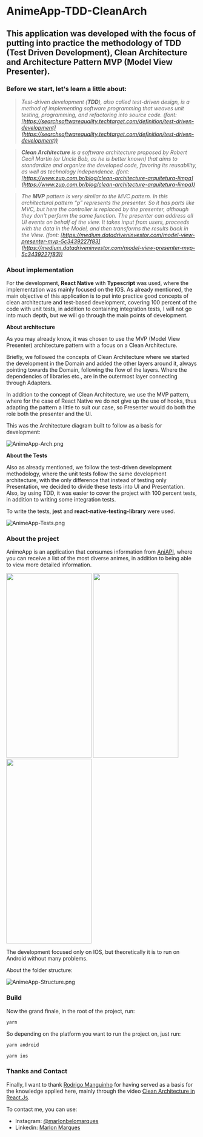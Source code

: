 # AnimeApp-TDD-CleanArch

## This application was developed with the focus of putting into practice the methodology of TDD (Test Driven Development), Clean Architecture and Architecture Pattern MVP (Model View Presenter).

### **Before we start, let's learn a little about:**

> *Test-driven development (**TDD**), also called test-driven design, is a method of implementing software programming that weaves unit testing, programming, and refactoring into source code. (font: [https://searchsoftwarequality.techtarget.com/definition/test-driven-development](https://searchsoftwarequality.techtarget.com/definition/test-driven-development))*
> 

> ***Clean Architecture** is a software architecture proposed by Robert Cecil Martin (or Uncle Bob, as he is better known) that aims to standardize and organize the developed code, favoring its reusability, as well as technology independence. (font: [https://www.zup.com.br/blog/clean-architecture-arquitetura-limpa](https://www.zup.com.br/blog/clean-architecture-arquitetura-limpa))*
> 

> *The **MVP** pattern is very similar to the MVC pattern. In this architectural pattern “p” represents the presenter. So it has parts like MVC, but here the controller is replaced by the presenter, although they don't perform the same function. The presenter can address all UI events on behalf of the view. It takes input from users, proceeds with the data in the Model, and then transforms the results back in the View. (font: [https://medium.datadriveninvestor.com/model-view-presenter-mvp-5c3439227f83](https://medium.datadriveninvestor.com/model-view-presenter-mvp-5c3439227f83))*
> 

### About implementation

For the development, **React Native** with **Typescript** was used, where the implementation was mainly focused on the IOS. As already mentioned, the main objective of this application is to put into practice good concepts of clean architecture and test-based development, covering 100 percent of the code with unit tests, in addition to containing integration tests, I will not go into much depth, but we will go through the main points of development.

**About architecture**

As you may already know, it was chosen to use the MVP (Model View Presenter) architecture pattern with a focus on a Clean Architecture.

Briefly, we followed the concepts of Clean Architecture where we started the development in the Domain and added the other layers around it, always pointing towards the Domain, following the flow of the layers. Where the dependencies of libraries etc., are in the outermost layer connecting through Adapters.

In addition to the concept of Clean Architecture, we use the MVP pattern, where for the case of React Native we do not give up the use of hooks, thus adapting the pattern a little to suit our case, so Presenter would do both the role both the presenter and the UI.

This was the Architecture diagram built to follow as a basis for development:

![AnimeApp-Arch.png](https://s3.us-west-2.amazonaws.com/secure.notion-static.com/90762bc7-71ef-4c3d-b4e9-75093317131d/Captura_de_Tela_2022-03-14_as_19.15.41.png?X-Amz-Algorithm=AWS4-HMAC-SHA256&X-Amz-Content-Sha256=UNSIGNED-PAYLOAD&X-Amz-Credential=AKIAT73L2G45EIPT3X45%2F20220314%2Fus-west-2%2Fs3%2Faws4_request&X-Amz-Date=20220314T221647Z&X-Amz-Expires=86400&X-Amz-Signature=9b36ee87d24bea3a516c33ea26daa6819ff848f34fd448b5529b550b05039ccc&X-Amz-SignedHeaders=host&response-content-disposition=filename%20%3D%22Captura%2520de%2520Tela%25202022-03-14%2520a%25CC%2580s%252019.15.41.png%22&x-id=GetObject)

**About the Tests**

Also as already mentioned, we follow the test-driven development methodology, where the unit tests follow the same development architecture, with the only difference that instead of testing only Presentation, we decided to divide these tests into UI and Presentation. Also, by using TDD, it was easier to cover the project with 100 percent tests, in addition to writing some integration tests.

To write the tests, **jest** and **react-native-testing-library** were used.

![AnimeApp-Tests.png](https://s3.us-west-2.amazonaws.com/secure.notion-static.com/2d0b5ccb-06ca-48a5-9cdf-09e0cca8df70/AnimeApp-Tests.png?X-Amz-Algorithm=AWS4-HMAC-SHA256&X-Amz-Content-Sha256=UNSIGNED-PAYLOAD&X-Amz-Credential=AKIAT73L2G45EIPT3X45%2F20220314%2Fus-west-2%2Fs3%2Faws4_request&X-Amz-Date=20220314T162707Z&X-Amz-Expires=86400&X-Amz-Signature=05d6e3100055011bb3fadef62ed7a4cc43dac73e9dbdd139aee6b7e581f83c39&X-Amz-SignedHeaders=host&response-content-disposition=filename%20%3D%22AnimeApp-Tests.png%22&x-id=GetObject)

### About the project

AnimeApp is an application that consumes information from [AniAPI](https://aniapi.com/), where you can receive a list of the most diverse animes, in addition to being able to view more detailed information.

<p align="flex-start">
  <img src="https://s3.us-west-2.amazonaws.com/secure.notion-static.com/01c9f2cb-9370-4016-bc60-b601a4e4ef29/AnimeApp-Authentication.png?X-Amz-Algorithm=AWS4-HMAC-SHA256&X-Amz-Content-Sha256=UNSIGNED-PAYLOAD&X-Amz-Credential=AKIAT73L2G45EIPT3X45%2F20220314%2Fus-west-2%2Fs3%2Faws4_request&X-Amz-Date=20220314T162833Z&X-Amz-Expires=86400&X-Amz-Signature=c244e3633e38a144b968aacdd8d0c7b00991deb7cb54705e6640ac866d7326c4&X-Amz-SignedHeaders=host&response-content-disposition=filename%20%3D%22AnimeApp-Authentication.png%22&x-id=GetObject" width="225" height="487" />
  <img src="https://s3.us-west-2.amazonaws.com/secure.notion-static.com/631836af-2554-444e-ac88-41f4c0c1b513/AnimeApp-Animes.png?X-Amz-Algorithm=AWS4-HMAC-SHA256&X-Amz-Content-Sha256=UNSIGNED-PAYLOAD&X-Amz-Credential=AKIAT73L2G45EIPT3X45%2F20220316%2Fus-west-2%2Fs3%2Faws4_request&X-Amz-Date=20220316T121532Z&X-Amz-Expires=86400&X-Amz-Signature=a6a6c93a6a72182a60385632ee6b3660f2987756c016c2c4f4d42ee6bc6b45a9&X-Amz-SignedHeaders=host&response-content-disposition=filename%20%3D%22AnimeApp-Animes.png%22&x-id=GetObject" width="225" height="487" />
  <img src="https://s3.us-west-2.amazonaws.com/secure.notion-static.com/95f18968-dd56-46dd-9617-d589537a535e/AnimeApp-AnimeDetail.png?X-Amz-Algorithm=AWS4-HMAC-SHA256&X-Amz-Content-Sha256=UNSIGNED-PAYLOAD&X-Amz-Credential=AKIAT73L2G45EIPT3X45%2F20220316%2Fus-west-2%2Fs3%2Faws4_request&X-Amz-Date=20220316T121540Z&X-Amz-Expires=86400&X-Amz-Signature=1222a113b2d1b8363b11ca1a866ed18989fad2399d8cea031997d970fd0a794e&X-Amz-SignedHeaders=host&response-content-disposition=filename%20%3D%22AnimeApp-AnimeDetail.png%22&x-id=GetObject" width="225" height="487" />
</p>

The development focused only on IOS, but theoretically it is to run on Android without many problems.

About the folder structure:

![AnimeApp-Structure.png](https://s3.us-west-2.amazonaws.com/secure.notion-static.com/7ff47a08-5b0b-4f28-a817-b52c4d9eb145/AnimeApp-Structure.png?X-Amz-Algorithm=AWS4-HMAC-SHA256&X-Amz-Content-Sha256=UNSIGNED-PAYLOAD&X-Amz-Credential=AKIAT73L2G45EIPT3X45%2F20220316%2Fus-west-2%2Fs3%2Faws4_request&X-Amz-Date=20220316T121738Z&X-Amz-Expires=86400&X-Amz-Signature=97e9dbabb7b6dc006814c091bb8451b35dd69d19b104e35059c5d994bd8856ce&X-Amz-SignedHeaders=host&response-content-disposition=filename%20%3D%22AnimeApp-Structure.png%22&x-id=GetObject)

### Build

Now the grand finale, in the root of the project, run:

```bash
yarn
```

So depending on the platform you want to run the project on, just run:

```bash
yarn android
```

```bash
yarn ios
```

### Thanks and Contact

Finally, I want to thank [Rodrigo Manguinho](https://github.com/rmanguinho) for having served as a basis for the knowledge applied here, mainly through the video [Clean Architecture in React.Js](https://www.youtube.com/watch?v=iUQVZHzqGuc&t=1166s).

To contact me, you can use:
- Instagram: [@marlonbelomarques](https://www.instagram.com/marlonbelomarques)
- Linkedin: [Marlon Marques](https://www.linkedin.com/in/marlon-marques-0b509813b/)
